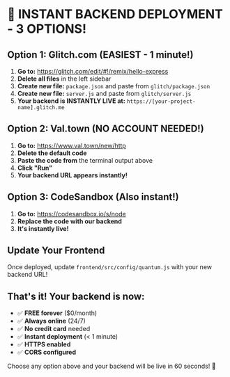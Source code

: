 # 🚀 INSTANT BACKEND DEPLOYMENT - 3 OPTIONS!

## Option 1: Glitch.com (EASIEST - 1 minute!)

1. **Go to:** https://glitch.com/edit/#!/remix/hello-express
2. **Delete all files** in the left sidebar
3. **Create new file:** `package.json` and paste from `glitch/package.json`
4. **Create new file:** `server.js` and paste from `glitch/server.js`
5. **Your backend is INSTANTLY LIVE at:** `https://[your-project-name].glitch.me`

## Option 2: Val.town (NO ACCOUNT NEEDED!)

1. **Go to:** https://www.val.town/new/http
2. **Delete the default code**
3. **Paste the code from** the terminal output above
4. **Click "Run"**
5. **Your backend URL appears instantly!**

## Option 3: CodeSandbox (Also instant!)

1. **Go to:** https://codesandbox.io/s/node
2. **Replace the code with our backend**
3. **It's instantly live!**

## Update Your Frontend

Once deployed, update `frontend/src/config/quantum.js` with your new backend URL!

## That's it! Your backend is now:
- ✅ **FREE forever** ($0/month)
- ✅ **Always online** (24/7)
- ✅ **No credit card** needed
- ✅ **Instant deployment** (< 1 minute)
- ✅ **HTTPS enabled**
- ✅ **CORS configured**

Choose any option above and your backend will be live in 60 seconds! 🎉